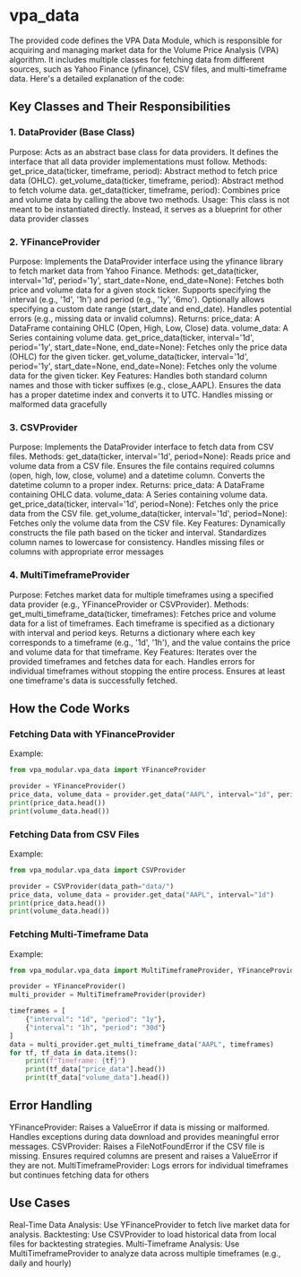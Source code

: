 # vpa_data

The provided code defines the VPA Data Module, which is responsible for acquiring and managing market data for the Volume Price Analysis (VPA) algorithm. It includes multiple classes for fetching data from different sources, such as Yahoo Finance (yfinance), CSV files, and multi-timeframe data. Here's a detailed explanation of the code:

## Key Classes and Their Responsibilities

### 1. DataProvider (Base Class)

Purpose: Acts as an abstract base class for data providers. It defines the interface that all data provider implementations must follow.
Methods:
get_price_data(ticker, timeframe, period): Abstract method to fetch price data (OHLC).
get_volume_data(ticker, timeframe, period): Abstract method to fetch volume data.
get_data(ticker, timeframe, period): Combines price and volume data by calling the above two methods.
Usage: This class is not meant to be instantiated directly. Instead, it serves as a blueprint for other data provider classes

### 2. YFinanceProvider

Purpose: Implements the DataProvider interface using the yfinance library to fetch market data from Yahoo Finance.
Methods:
get_data(ticker, interval='1d', period='1y', start_date=None, end_date=None):
Fetches both price and volume data for a given stock ticker.
Supports specifying the interval (e.g., '1d', '1h') and period (e.g., '1y', '6mo').
Optionally allows specifying a custom date range (start_date and end_date).
Handles potential errors (e.g., missing data or invalid columns).
Returns:
price_data: A DataFrame containing OHLC (Open, High, Low, Close) data.
volume_data: A Series containing volume data.
get_price_data(ticker, interval='1d', period='1y', start_date=None, end_date=None):
Fetches only the price data (OHLC) for the given ticker.
get_volume_data(ticker, interval='1d', period='1y', start_date=None, end_date=None):
Fetches only the volume data for the given ticker.
Key Features:
Handles both standard column names and those with ticker suffixes (e.g., close_AAPL).
Ensures the data has a proper datetime index and converts it to UTC.
Handles missing or malformed data gracefully

### 3. CSVProvider

Purpose: Implements the DataProvider interface to fetch data from CSV files.
Methods:
get_data(ticker, interval='1d', period=None):
Reads price and volume data from a CSV file.
Ensures the file contains required columns (open, high, low, close, volume) and a datetime column.
Converts the datetime column to a proper index.
Returns:
price_data: A DataFrame containing OHLC data.
volume_data: A Series containing volume data.
get_price_data(ticker, interval='1d', period=None):
Fetches only the price data from the CSV file.
get_volume_data(ticker, interval='1d', period=None):
Fetches only the volume data from the CSV file.
Key Features:
Dynamically constructs the file path based on the ticker and interval.
Standardizes column names to lowercase for consistency.
Handles missing files or columns with appropriate error messages

### 4. MultiTimeframeProvider

Purpose: Fetches market data for multiple timeframes using a specified data provider (e.g., YFinanceProvider or CSVProvider).
Methods:
get_multi_timeframe_data(ticker, timeframes):
Fetches price and volume data for a list of timeframes.
Each timeframe is specified as a dictionary with interval and period keys.
Returns a dictionary where each key corresponds to a timeframe (e.g., '1d', '1h'), and the value contains the price and volume data for that timeframe.
Key Features:
Iterates over the provided timeframes and fetches data for each.
Handles errors for individual timeframes without stopping the entire process.
Ensures at least one timeframe's data is successfully fetched.

## How the Code Works

### Fetching Data with YFinanceProvider

Example:

```python
from vpa_modular.vpa_data import YFinanceProvider

provider = YFinanceProvider()
price_data, volume_data = provider.get_data("AAPL", interval="1d", period="1y")
print(price_data.head())
print(volume_data.head())
```

### Fetching Data from CSV Files

Example:

```python
from vpa_modular.vpa_data import CSVProvider

provider = CSVProvider(data_path="data/")
price_data, volume_data = provider.get_data("AAPL", interval="1d")
print(price_data.head())
print(volume_data.head())
```

### Fetching Multi-Timeframe Data

Example:

```python
from vpa_modular.vpa_data import MultiTimeframeProvider, YFinanceProvider

provider = YFinanceProvider()
multi_provider = MultiTimeframeProvider(provider)

timeframes = [
    {"interval": "1d", "period": "1y"},
    {"interval": "1h", "period": "30d"}
]
data = multi_provider.get_multi_timeframe_data("AAPL", timeframes)
for tf, tf_data in data.items():
    print(f"Timeframe: {tf}")
    print(tf_data["price_data"].head())
    print(tf_data["volume_data"].head())
```

## Error Handling

YFinanceProvider:
Raises a ValueError if data is missing or malformed.
Handles exceptions during data download and provides meaningful error messages.
CSVProvider:
Raises a FileNotFoundError if the CSV file is missing.
Ensures required columns are present and raises a ValueError if they are not.
MultiTimeframeProvider:
Logs errors for individual timeframes but continues fetching data for others

## Use Cases

Real-Time Data Analysis:
Use YFinanceProvider to fetch live market data for analysis.
Backtesting:
Use CSVProvider to load historical data from local files for backtesting strategies.
Multi-Timeframe Analysis:
Use MultiTimeframeProvider to analyze data across multiple timeframes (e.g., daily and hourly)
